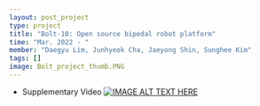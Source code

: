 ```yaml
---
layout: post_project
type: project
title: "Bolt-10: Open source bipedal robot platform"
time: "Mar. 2022 - "
member: "Daegyu Lim, Junhyeok Cha, Jaeyong Shin, Sunghee Kim"
tags: []
image: Bolt_project_thumb.PNG
---
```







- Supplementary Video
[![IMAGE ALT TEXT HERE](http://img.youtube.com/vi/xLoObhoQ4Ug/0.jpg)](http://www.youtube.com/watch?v=xLoObhoQ4Ug)
